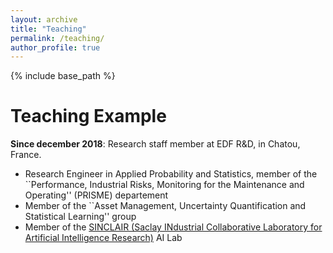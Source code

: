 ```yaml
---
layout: archive
title: "Teaching"
permalink: /teaching/
author_profile: true
---
```


{% include base_path %}

Teaching Example
======
**Since december 2018**: Research staff member at EDF R&D, in Chatou, France.
* Research Engineer in Applied Probability and Statistics, member of the ``Performance, Industrial Risks, Monitoring for the Maintenance and Operating'' (PRISME) departement
* Member of the ``Asset Management, Uncertainty Quantification and Statistical Learning'' group
* Member of the [SINCLAIR (Saclay INdustrial Collaborative Laboratory for Artificial Intelligence Research)](https://sinclair-lab.com/index.html)  AI Lab

